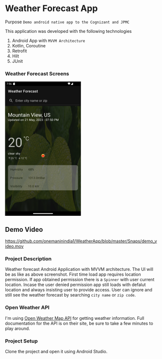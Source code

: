 # Weather Forecast App
Purpose `Demo android native app to the Cognizant and JPMC`

This application was developed with the following technologies
1. Android App with `MVVM Architecture`
2. Kotlin, Coroutine
3. Retrofit
4. Hilt
5. JUnit

### Weather Forecast Screens
<img src="https://github.com/onemaninindia1/WeatherApp/blob/master/Snaps/AppView.png" width="250" height="444" />

## Demo Video
https://github.com/onemaninindia1/WeatherApp/blob/master/Snaps/demo_video.mov

### Project Description
Weather forecast Android Application with MVVM architecture. The UI will be as like as above screenshot. First time load app requires location permission. If app obtained permission there is a `Spinner` with user current location. Incase the user denied permission app still loads with defalut location and always insisting user to provide access. User can ignore and still see the weather forecast by searching `city name` or `zip code`.

### Open Weather API
I'm using [Open Weather Map API](https://openweathermap.org/api) for getting weather information. Full documentation for the API is on their site, be sure to take a few minutes to play around.

### Project Setup
Clone the project and open it using Android Studio.
